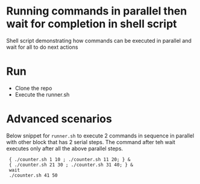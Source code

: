 # Running commands in parallel then wait for completion in shell script
Shell script demonstrating how commands can be executed in parallel and wait for all to do next actions

# Run
- Clone the repo
- Execute the runner.sh

# Advanced scenarios

Below snippet for `runner.sh` to execute 2 commands in sequence in parallel with other block that has 2 serial steps. The command after teh wait executes only after all the above parallel steps.

```shell
 { ./counter.sh 1 10 ; ./counter.sh 11 20; } &
 { ./counter.sh 21 30 ; ./counter.sh 31 40; } &
 wait
 ./counter.sh 41 50
```
